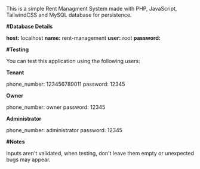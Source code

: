 This is a simple Rent Managment System made with PHP, JavaScript, TailwindCSS and MySQL database for persistence.

**#Database Details**

**host:** localhost
**name:** rent-management
**user:** root
**password:**

**#Testing**

You can test this application using the following users:

**Tenant**

phone_number: 123456789011
password: 12345

**Owner**

phone_number: owner
password: 12345

**Administrator**

phone_number: administrator
password: 12345

**#Notes**

Inputs aren't validated, when testing, don't leave them empty or unexpected bugs may appear.

